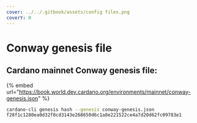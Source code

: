 ```yaml
---
cover: ../../.gitbook/assets/config files.png
coverY: 0
---
```


# Conway genesis file

## Cardano mainnet Conway genesis file:

{% embed url="https://book.world.dev.cardano.org/environments/mainnet/conway-genesis.json" %}

```bash
cardano-cli genesis hash --genesis conway-genesis.json
f28f1c1280ea0d32f8cd3143e268650d6c1a8e221522ce4a7d20d62fc09783e1
```
